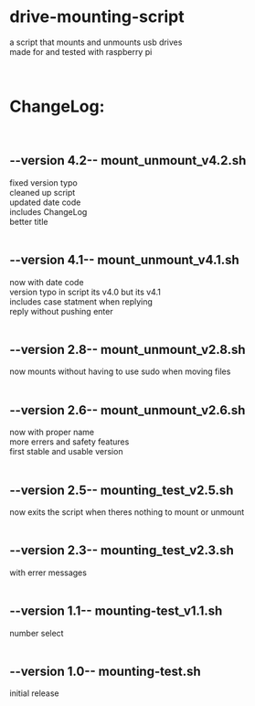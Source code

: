 # drive-mounting-script
a script that mounts and unmounts usb drives   
made for and tested with raspberry pi  

<br>

# ChangeLog:

<br>

## --version 4.2-- mount_unmount_v4.2.sh
   fixed version typo  
   cleaned up script  
   updated date code  
   includes ChangeLog  
   better title  
<br>

## --version 4.1-- mount_unmount_v4.1.sh
   now with date code  
   version typo in script its v4.0 but its v4.1  
   includes case statment when replying  
   reply without pushing enter  
<br>

## --version 2.8-- mount_unmount_v2.8.sh
   now mounts without having to use sudo when moving files  
<br>

## --version 2.6-- mount_unmount_v2.6.sh
   now with proper name  
   more errers and safety features  
   first stable and usable version  
<br>

## --version 2.5-- mounting_test_v2.5.sh
   now exits the script when theres nothing to mount or unmount  
<br>

## --version 2.3-- mounting_test_v2.3.sh
   with errer messages  
<br>

## --version 1.1-- mounting-test_v1.1.sh
   number select  
<br>

## --version 1.0-- mounting-test.sh
   initial release  
<br>

